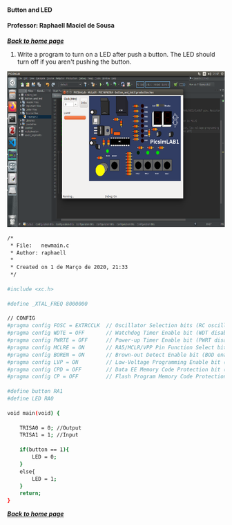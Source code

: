 #### Button and LED

#### Professor: Raphaell Maciel de Sousa

**[*Back to home page*](https://github.com/raphaellmsousa/microcontrollers)**  

1. Write a program to turn on a LED after push a button. The LED should turn off if you aren't pushing the button.

<p align="center">
    <img src="./figs/led_and_button.png" width="600" height="360" title="zero">
</p>

```sh
/*
 * File:   newmain.c
 * Author: raphaell
 *
 * Created on 1 de Março de 2020, 21:33
 */

#include <xc.h>

#define _XTAL_FREQ 8000000

// CONFIG
#pragma config FOSC = EXTRCCLK  // Oscillator Selection bits (RC oscillator: CLKOUT function on RA6/OSC2/CLKOUT pin, Resistor and Capacitor on RA7/OSC1/CLKIN)
#pragma config WDTE = OFF       // Watchdog Timer Enable bit (WDT disabled)
#pragma config PWRTE = OFF      // Power-up Timer Enable bit (PWRT disabled)
#pragma config MCLRE = ON       // RA5/MCLR/VPP Pin Function Select bit (RA5/MCLR/VPP pin function is MCLR)
#pragma config BOREN = ON       // Brown-out Detect Enable bit (BOD enabled)
#pragma config LVP = ON         // Low-Voltage Programming Enable bit (RB4/PGM pin has PGM function, low-voltage programming enabled)
#pragma config CPD = OFF        // Data EE Memory Code Protection bit (Data memory code protection off)
#pragma config CP = OFF         // Flash Program Memory Code Protection bit (Code protection off)

#define button RA1 
#define LED RA0 

void main(void) {
    
    TRISA0 = 0; //Output
    TRISA1 = 1; //Input
    
    if(button == 1){
        LED = 0;
    }
    else{
        LED = 1;
    }    
    return;
}
``` 
**[*Back to home page*](https://github.com/raphaellmsousa/microcontrollers)**  

